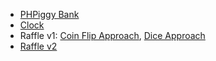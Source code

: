 * [PHPiggy Bank](https://gist.github.com/susanBuck/11269615)
* [Clock](https://gist.github.com/susanBuck/11154904)
* Raffle v1: [Coin Flip Approach](https://gist.github.com/susanBuck/9fb782f660ee4b7bd089), [Dice Approach](https://gist.github.com/susanBuck/3796bb812f5a7633a8d3)
* [Raffle v2](https://gist.github.com/susanBuck/1725aa7a1e0d30247c70)